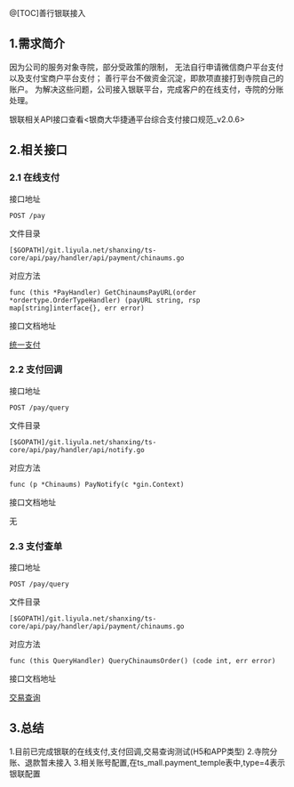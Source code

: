 @[TOC]善行银联接入

## 1.需求简介

因为公司的服务对象寺院，部分受政策的限制，
无法自行申请微信商户平台支付以及支付宝商户平台支付；
善行平台不做资金沉淀，即款项直接打到寺院自己的账户。
为解决这些问题，公司接入银联平台，完成客户的在线支付，寺院的分账处理。

银联相关API接口查看<银商大华捷通平台综合支付接口规范_v2.0.6>


## 2.相关接口

### 2.1 在线支付

接口地址

```
POST /pay
```

文件目录
```
[$GOPATH]/git.liyula.net/shanxing/ts-core/api/pay/handler/api/payment/chinaums.go
```

对应方法
```
func (this *PayHandler) GetChinaumsPayURL(order *ordertype.OrderTypeHandler) (payURL string, rsp map[string]interface{}, err error) 
```

接口文档地址

[统一支付](https://wiki.dev.renrenfo.cn/document/index?document_id=190)


### 2.2 支付回调

接口地址

```
POST /pay/query
```

文件目录
```
[$GOPATH]/git.liyula.net/shanxing/ts-core/api/pay/handler/api/notify.go
```

对应方法
```
func (p *Chinaums) PayNotify(c *gin.Context) 
```

接口文档地址

无


### 2.3 支付查单

接口地址

```
POST /pay/query
```

文件目录
```
[$GOPATH]/git.liyula.net/shanxing/ts-core/api/pay/handler/api/payment/chinaums.go
```

对应方法
```
func (this QueryHandler) QueryChinaumsOrder() (code int, err error)
```

接口文档地址

[交易查询](https://wiki.dev.renrenfo.cn/document/index?document_id=144)

##  3.总结

1.目前已完成银联的在线支付,支付回调,交易查询测试(H5和APP类型)
2.寺院分账、退款暂未接入
3.相关账号配置,在ts_mall.payment_temple表中,type=4表示银联配置




